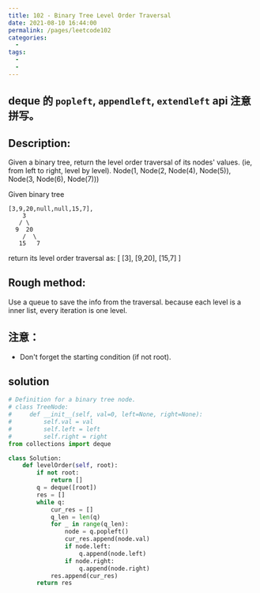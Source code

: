 ```yaml
---
title: 102 - Binary Tree Level Order Traversal
date: 2021-08-10 16:44:00
permalink: /pages/leetcode102
categories:
  - 
tags:
  - 
  - 
---
```

## deque 的 `popleft`, `appendleft`, `extendleft` api 注意拼写。

## Description:

Given a binary tree, return the level order traversal of its nodes' values. (ie, from left to right, level by level).
Node(1, 
    Node(2,
    Node(4),
        Node(5)), 
    Node(3,
        Node(6),
        Node(7)))

Given binary tree 
```
[3,9,20,null,null,15,7],
    3
   / \
  9  20
    /  \
   15   7
```
return its level order traversal as:
[
  [3],
  [9,20],
  [15,7]
]

## Rough method:
Use a queue to save the info from the traversal.
because each level is a inner list, every iteration is one level.

## 注意：
- Don't forget the starting condition (if not root).

## solution
```python
# Definition for a binary tree node.
# class TreeNode:
#     def __init__(self, val=0, left=None, right=None):
#         self.val = val
#         self.left = left
#         self.right = right
from collections import deque        

class Solution:        
    def levelOrder(self, root):
        if not root:
            return []
        q = deque([root])
        res = []
        while q:
            cur_res = []
            q_len = len(q)
            for _ in range(q_len):
                node = q.popleft()
                cur_res.append(node.val)
                if node.left:
                    q.append(node.left)
                if node.right:
                    q.append(node.right)
            res.append(cur_res)
        return res
```
